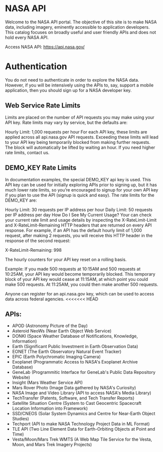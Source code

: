 # NASA API
Welcome to the NASA API portal. The objective of this site is to make NASA data, including imagery, eminently accessible to application developers. This catalog focuses on broadly useful and user friendly APIs and does not hold every NASA API.

Access NASA API: https://api.nasa.gov/

# Authentication
You do not need to authenticate in order to explore the NASA data. However, if you will be intensively using the APIs to, say, support a mobile application, then you should sign up for a NASA developer key.

## Web Service Rate Limits
Limits are placed on the number of API requests you may make using your API key. Rate limits may vary by service, but the defaults are:

Hourly Limit: 1,000 requests per hour
For each API key, these limits are applied across all api.nasa.gov API requests. Exceeding these limits will lead to your API key being temporarily blocked from making further requests. The block will automatically be lifted by waiting an hour. If you need higher rate limits, contact us.

## DEMO_KEY Rate Limits
In documentation examples, the special DEMO_KEY api key is used. This API key can be used for initially exploring APIs prior to signing up, but it has much lower rate limits, so you’re encouraged to signup for your own API key if you plan to use the API (signup is quick and easy). The rate limits for the DEMO_KEY are:

Hourly Limit: 30 requests per IP address per hour
Daily Limit: 50 requests per IP address per day
How Do I See My Current Usage?
Your can check your current rate limit and usage details by inspecting the X-RateLimit-Limit and X-RateLimit-Remaining HTTP headers that are returned on every API response. For example, if an API has the default hourly limit of 1,000 request, after making 2 requests, you will receive this HTTP header in the response of the second request:

X-RateLimit-Remaining: 998

The hourly counters for your API key reset on a rolling basis.

Example: If you made 500 requests at 10:15AM and 500 requests at 10:25AM, your API key would become temporarily blocked. This temporary block of your API key would cease at 11:15AM, at which point you could make 500 requests. At 11:25AM, you could then make another 500 requests.

Anyone can register for an api.nasa.gov key, which can be used to access data across federal agencies.
<<<<<<< HEAD

## APIs:
- APOD (Astronomy Picture of the Day)
- Asteroid NeoWs (Near Earth Object Web Service)
- DONKI (Space Weather Database of Notifications, Knowledge, Information)
- Earth (Significant Public Investment in Earth Observation Data)
- EONET (The Earth Observatory Natural Event Tracker)
- EPIC (Earth Polychromatic Imaging Camera)
- Exoplanet (Programmatic Access to NASA's Exoplanet Archive Database)
- GeneLab (Programmitic Interface for GeneLab's Public Data Repository Website)
- Insight (Mars Weather Service API)
- Mars Rover Photo (Image Data gathered by NASA's Curiosity)
- NASA Image and Video Library (API to access NASA's Media Library)
- TechTransfer (Patents, Software, and Tech Transfer Reports)
- Satellite Situation Centre (System to Cast Geocentric Spacecraft Location Information into Framework)
- SSD/CNEOS (Solar System Dynamics and Centre for Near-Earth Object Studies)
- Techport (API to make NASA Technology Project Data in ML Format)
- TLE API (Two Line Element Data for Earth-Orbiting Objects at Point and Time)
- Vesta/Moon/Mars Trek WMTS (A Web Map Tile Service for the Vesta, Moon, and Mars Trek Imagery Projects)
